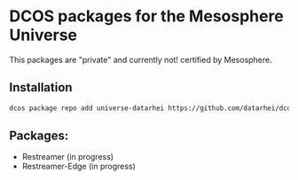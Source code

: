 # DCOS packages for the Mesosphere Universe

This packages are "private" and currently not! certified by Mesosphere.

## Installation

```sh
dcos package repo add universe-datarhei https://github.com/datarhei/dcos-packages/archive/version-2.x.zip
```

## Packages:

* Restreamer (in progress)
* Restreamer-Edge (in progress)
